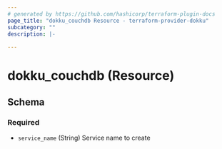 ```yaml
---
# generated by https://github.com/hashicorp/terraform-plugin-docs
page_title: "dokku_couchdb Resource - terraform-provider-dokku"
subcategory: ""
description: |-
  
---
```


# dokku_couchdb (Resource)





<!-- schema generated by tfplugindocs -->
## Schema

### Required

- `service_name` (String) Service name to create
